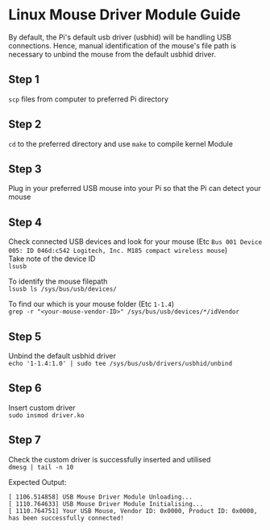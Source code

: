 # Linux Mouse Driver Module Guide
By default, the Pi's default usb driver (usbhid) will be handling USB connections. Hence, manual identification
of the mouse's file path is necessary to unbind the mouse from the default usbhid driver.

## Step 1
`scp` files from computer to preferred Pi directory

## Step 2
`cd` to the preferred directory and use `make` to compile kernel Module

## Step 3
Plug in your preferred USB mouse into your Pi so that the Pi can detect your mouse

## Step 4
Check connected USB devices and look for your mouse (Etc `Bus 001 Device 005: ID 046d:c542 Logitech, Inc. M185 compact wireless mouse`)\
Take note of the device ID\
```lsusb```

To identify the mouse filepath\
```lsusb ls /sys/bus/usb/devices/```

To find our which is your mouse folder (Etc `1-1.4`)\
```grep -r "<your-mouse-vendor-ID>" /sys/bus/usb/devices/*/idVendor```

## Step 5
Unbind the default usbhid driver\
```echo '1-1.4:1.0' | sudo tee /sys/bus/usb/drivers/usbhid/unbind```

## Step 6
Insert custom driver\
```sudo insmod driver.ko```

## Step 7
Check the custom driver is successfully inserted and utilised\
```dmesg | tail -n 10```

Expected Output:
```
[ 1106.514858] USB Mouse Driver Module Unloading... 
[ 1110.764633] USB Mouse Driver Module Initialising... 
[ 1110.764751] Your USB Mouse, Vendor ID: 0x0000, Product ID: 0x0000, has been successfully connected!
```